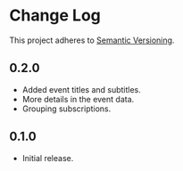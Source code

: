 # Change Log
This project adheres to [Semantic Versioning](http://semver.org/).

## 0.2.0
 * Added event titles and subtitles.
 * More details in the event data.
 * Grouping subscriptions.

## 0.1.0
 * Initial release.
